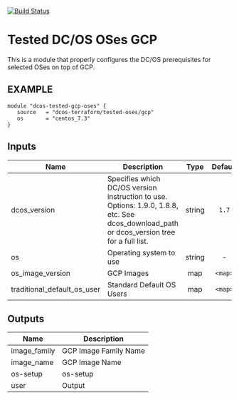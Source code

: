 [![Build Status](https://jenkins-terraform.mesosphere.com/service/dcos-terraform-jenkins/job/dcos-terraform/job/terraform-template-gcp-tested-oses/job/master/badge/icon)](https://jenkins-terraform.mesosphere.com/service/dcos-terraform-jenkins/job/dcos-terraform/job/terraform-template-gcp-tested-oses/job/master/)
# Tested DC/OS OSes GCP

This is a module that properly configures the DC/OS prerequisites for selected OSes on top of GCP.

## EXAMPLE

```hcl
module "dcos-tested-gcp-oses" {
   source   = "dcos-terraform/tested-oses/gcp"
   os       = "centos_7.3"
}
```


## Inputs

| Name | Description | Type | Default | Required |
|------|-------------|:----:|:-----:|:-----:|
| dcos_version | Specifies which DC/OS version instruction to use. Options: 1.9.0, 1.8.8, etc. See dcos_download_path or dcos_version tree for a full list. | string | `1.7` | no |
| os | Operating system to use | string | - | yes |
| os_image_version | GCP Images | map | `<map>` | no |
| traditional_default_os_user | Standard Default OS Users | map | `<map>` | no |

## Outputs

| Name | Description |
|------|-------------|
| image_family | GCP Image Family Name |
| image_name | GCP Image Name |
| os-setup | os-setup |
| user | Output |

